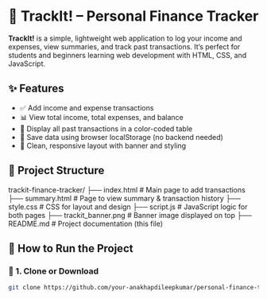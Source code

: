 # 📒 TrackIt! – Personal Finance Tracker

**TrackIt!** is a simple, lightweight web application to log your income and expenses, view summaries, and track past transactions. It’s perfect for students and beginners learning web development with HTML, CSS, and JavaScript.



## ✨ Features

- ✅ Add income and expense transactions
- 📊 View total income, total expenses, and balance
- 🧾 Display all past transactions in a color-coded table
- 💾 Save data using browser localStorage (no backend needed)
- 🎨 Clean, responsive layout with banner and styling



## 📁 Project Structure

trackit-finance-tracker/
├── index.html           # Main page to add transactions
├── summary.html         # Page to view summary & transaction history
├── style.css            # CSS for layout and design
├── script.js            # JavaScript logic for both pages
├── trackit_banner.png   # Banner image displayed on top
├── README.md            # Project documentation (this file)



## 🚀 How to Run the Project

### 🧱 1. Clone or Download

```bash
git clone https://github.com/your-anakhapdileepkumar/personal-finance-tracker.git

